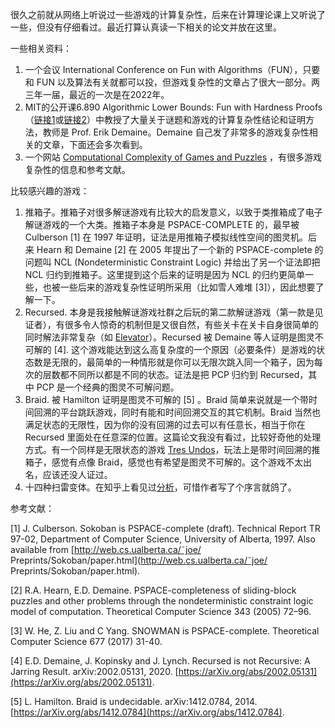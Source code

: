 很久之前就从网络上听说过一些游戏的计算复杂性，后来在计算理论课上又听说了一些，但没有仔细看过。最近打算认真读一下相关的论文并放在这里。

一些相关资料：

1. 一个会议 International Conference on Fun with Algorithms（FUN），只要和 FUN 以及算法有关就都可以投，但游戏复杂性的文章占了很大一部分。两三年一届，最近的一次是在2022年。
2. MIT的公开课6.890 Algorithmic Lower Bounds: Fun with Hardness Proofs （[链接1](https://courses.csail.mit.edu/6.890/fall14/)或[链接2](https://ocw.mit.edu/courses/6-890-algorithmic-lower-bounds-fun-with-hardness-proofs-fall-2014/)）中教授了大量关于谜题和游戏的计算复杂性结论和证明方法，教师是 Prof. Erik Demaine。Demaine 自己发了非常多的游戏复杂性相关的文章，下面还会多次看到。
3. 一个网站 [Computational Complexity of Games and Puzzles](https://ics.uci.edu/~eppstein/cgt/hard.html) ，有很多游戏复杂性的信息和参考文献。

比较感兴趣的游戏：

1. 推箱子。推箱子对很多解谜游戏有比较大的启发意义，以致于类推箱成了电子解谜游戏的一个大类。推箱子本身是 PSPACE-COMPLETE 的，最早被 Culberson [1] 在 1997 年证明，证法是用推箱子模拟线性空间的图灵机。后来 Hearn 和 Demaine [2] 在 2005 年提出了一个新的 PSPACE-complete 的问题叫 NCL (Nondeterministic Constraint Logic) 并给出了另一个证法即把 NCL 归约到推箱子。这里提到这个后来的证明是因为 NCL 的归约更简单一些，也被一些后来的游戏复杂性证明所采用（比如雪人难堆 [3]），因此想要了解一下。
2. Recursed. 本身是我接触解谜游戏社群之后玩的第二款解谜游戏（第一款是见证者），有很多令人惊奇的机制但是又很自然，有些关卡在关卡自身很简单的同时解法非常复杂（如 [Elevator](https://www.bilibili.com/video/BV1nJ411n72Y?p=8)）。Recursed 被 Demaine 等人证明是图灵不可解的 [4]. 这个游戏能达到这么高复杂度的一个原因（必要条件）是游戏的状态数是无限的，最简单的一种情形就是你可以无限次跳入同一个箱子，因为每次的层数都不同所以都是不同的状态。证法是把 PCP 归约到 Recursed，其中 PCP 是一个经典的图灵不可解问题。
3. Braid. 被 Hamilton 证明是图灵不可解的 [5] 。Braid 简单来说就是一个带时间回溯的平台跳跃游戏，同时有能和时间回溯交互的其它机制。Braid 当然也满足状态的无限性，因为你的没有回溯的过去可以有任意长，相当于你在 Recursed 里面处在任意深的位置。这篇论文我没有看过，比较好奇他的处理方式。有一个同样是无限状态的游戏 [Tres Undos](https://knexator.itch.io/tres-undos)，玩法上是带时间回溯的推箱子，感觉有点像 Braid，感觉也有希望是图灵不可解的。这个游戏不太出名，应该还没人证过。
4. 十四种扫雷变体。在知乎上看见过[分析](https://zhuanlan.zhihu.com/p/646689958)，可惜作者写了个序言就鸽了。

参考文献：

[1] J. Culberson. Sokoban is PSPACE-complete (draft). Technical Report TR 97-02, Department of Computer Science, University of Alberta, 1997. Also available from [http://web.cs.ualberta.ca/˜joe/ Preprints/Sokoban/paper.html](http://web.cs.ualberta.ca/˜joe/ Preprints/Sokoban/paper.html).

[2] R.A. Hearn, E.D. Demaine. PSPACE-completeness of sliding-block puzzles and other problems through the nondeterministic constraint logic model of computation. Theoretical Computer Science 343 (2005) 72–96.

[3] W. He, Z. Liu and C Yang. SNOWMAN is PSPACE-complete. Theoretical Computer Science 677 (2017) 31-40.

[4] E.D. Demaine, J. Kopinsky and J. Lynch. Recursed is not Recursive: A Jarring Result. arXiv:2002.05131, 2020. [https://arXiv.org/abs/2002.05131](https://arXiv.org/abs/2002.05131).

[5] L. Hamilton. Braid is undecidable. arXiv:1412.0784, 2014. [https://arXiv.org/abs/1412.0784](https://arXiv.org/abs/1412.0784).